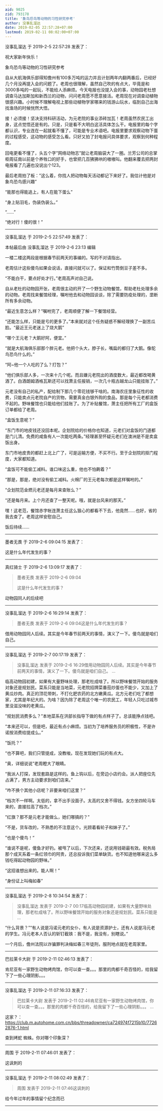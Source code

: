 ```yaml
---
aid: 9025
zid: 793178
title: '象鸟恐鸟等动物的习性研究参考'
author: 没事乱溜达
date: 2019-02-05 22:57:28+07:00
lastmod: 2019-02-11 08:02:00+07:00
---
```


没事乱溜达 于 2019-2-5 22:57:28 发表了：

祝大家新年快乐！

象鸟恐鸟等动物的习性研究参考

自从大航海俱乐部得知儋州有100多万吨的运力并且计划两年内翻两番后，已经好几个月没再提入会的问题了。老周也很理解，虽然自己吹的有点大，毕竟是和3000多吨的一起玩，不能给人添麻烦。今天电报也没提入会的事，动物园老杜想调查马达加斯加和新西兰的动物，问问老周愿不愿意接活。老周现在对调查动植物很感兴趣。小时候不理解电视上那些动植物学家哪来的钱游山玩水，临到自己出海找渔场的时候恍然大悟。

接！必须接！坚决支持科研活动，为元老院的事业添砖加瓦！老周虽然农民工出身，这点觉悟还是有的。只是，只是看不大明白这活具体怎么干。电报里的每个字都认识，专业连在一起就看不懂了，可能是专业术语吧。电报里要求观察动物下蛋的过程感受，这动物的感受怎么看。只好又拍了封电报问具体要求，观察到何种程度。

回电更看不懂了，头五个字”网络动物志”就让老周脑袋大了一圈。兰芳公司的总掌柜周征南以前是个养牲口的好手，也曾把几百狒狒哄的嗷嗷叫。他翻来覆去把两封电报看了几遍也没说出个123。

最后老周拍了板：”这么着，你找人把动物每天活动都记下来好了。我估计他是对象鸟恐鸟感兴趣”

“能那也得能追上，有人在能下蛋么”

“身上贴羽毛，伪装伪装么。”

“……”

“绝对行！傻的很！”

---------

没事乱溜达 于 2019-2-5 22:57:49 发表了：

本帖最后由 没事乱溜达 于 2019-2-6 23:13 编辑 

一楼二楼这两段是根据春节前两天的事编的。写的不对请指出。

老周估计这些傻鸟如果会说话，直接问就可以了。保证和竹筒倒豆子差不多。

“不能白干，要点好处才行。”老周高声对自己说。

自从老杜的动物园开张，老周很主动的开了一个野生动物餐馆，帮助老杜处理多余的动物。老周找来餐馆经理，嘱咐他去和动物园谈谈，除了需要防疫处理的，垄断所有多余动物。

“最近生意怎么样？”嘱咐完了，老周顺便了解一下餐馆经营。

“还能怎么样，只能是亏的更多了。”本来就对这个任务疑惑不解经理换了一副苦瓜脸。“最近王元老迷上了烧大鹅”

“哪个王元老？大鹅好阿，便宜。”

“就是大航海俱乐部那个胖元老。他把个头大，脖子长，嘴扁的都归了大鹅。像鸵鸟恐鸟什么的。”

“阿~他一个人吃的了么？打包？”

“他们俱乐部人多，一次来十几个呢。而且嫌元老院出的酒度数大，最近都改喝黄酒了。白酒朗姆酒格瓦斯还可以找萧主任报销，一次几十瓶古越龙山只能挂账了。”

元老没有自己的私产，配给制下那几个零花钱够干啥的。南海农庄里象征性的收费，只能卖点元老院自产的货物，需要真金白银外购的食品，那是每个元老都消费不起的。野味餐馆也只能给他们挂账了。为了补贴餐馆，萧主任把所有工厂的盒饭订单都给了老周。

“盒饭生意呢？”

“东门市的地皮钱还没回本呢。企划院给的价格你也知道，元老们对盒饭的门道都是门儿清。免费的咸鱼有人一次能吃两条。”经理甚至怀疑元老们在澳洲是不是卖盒饭出身。

东门市地皮贵的都赶上北上广了，可是运输方便，不买不行。至于企划院的抠门程度，大家都知道。

“盒饭可不能偷工减料。谁口味这么重，他也不怕齁着？”

“那是，那是，绝对没有偷工减料。火棉厂的王元老每次都是这样嘱咐的。”

“企划院范金燃元老还是每月来查账么？”

“还是每月来。上个月还查了一整天呢。哦，就是台风来的那天。”

嘿！这老范，餐馆赤字帐连萧主任这么狠心的都看不下去，他竟然……也好，省的我去查了。老周这样安慰自己。

饭后待续……

---------

墨者无畏 于 2019-2-6 09:04:15 发表了：

这是什么年代发生的事？

---------

真红骑士 于 2019-2-6 13:09:17 发表了：

> 墨者无畏 发表于 2019-2-6 09:04
> 
> 这是什么年代发生的事？



动物园同人的后续吧

---------

没事乱溜达 于 2019-2-6 16:29:14 发表了：

> 墨者无畏 发表于 2019-2-6 09:04这是什么年代发生的事？



借用动物园同人后续。其实是今年春节前两天的事情，演义了一下。傻鸟就是咱们自己。

---------

没事乱溜达 于 2019-2-7 00:17:19 发表了：

> 没事乱溜达 发表于 2019-2-6 16:29借用动物园同人后续。其实是今年春节前两天的事情，演义了一下。傻鸟就是咱们自己。 ...



临高动物园初建，如果有大量野味处理，那老杜成啥了。所以野味餐馆开始的服务对象还是规划民。菜系只能是当地菜，元老院招牌菜番茄炒蛋也不能少，又加上了黄瓜炒肉。真正的顶花带刺，不打化肥农药的北方嫩黄瓜。北方元老们吃了都想家，尤其是年纪大的。为啥？因为除了老周这个唯一的农民工，年轻人只吃过城市里没滋没味的老黄瓜。

”规划民消费多么？”本地菜系在洪部长指导下做的有点样子了。总该能挣点钱吧。

“本来还可以，但是吧，最近有点小麻烦。当初为了培养服务员的积极性，不是许诺按消费给提成么。”

”饭托？“

“也不算吧，我们只管提成，没教唆。现在发现她们玩的有点大。

”奥，详细说说”老周瞪大了眼睛。

“我派人打探，发现套路是这样的。鱼上钩以后，在旁边小店约会。派人把座位先占满了，男方主动要求到咱们店来。”

”咋不换个其他小店呢？非要来咱们这里？“

“档次不一样啊。太低的，拿不出手没面子。太高的又舍不得钱。女方坐四轮马车来的，直接拉高了档次。”

”红旗？那不是元老才能做么，她们哪搞的？”

“不是，货车改的，不熟悉的不注意这个。光顾着看轮子和妹子了。”

”也是个傻鸟！“

“谁说不是呢，傻鱼才好钓。被甩了以后，下次还来，还说用钱砸最有效。税务局那个成天系着一条红领巾的阿贵，还总投诉我们菜单缺货。也不知道他哪来这么多钱吃得起动物园的野味。”

“这招谁想出来的。能人啊！”

“身份证上叫梅如春”

---------

没事乱溜达 于 2019-2-8 10:34:54 发表了：

> 没事乱溜达 发表于 2019-2-7 00:17临高动物园初建，如果有大量野味处理，那老杜成啥了。所以野味餐馆开始的服务对象还是规划民。菜系只能是 ...



“什么背景？”“有人说是冯诺元老的女仆，有人说是资源护士，还有人说是冯元老的学生。冯元老本人否认的斩钉截铁：我不是，我没有，别瞎说。”

一个月后，儋州法院以诈骗罪判决梅如春三年徒刑，服刑地点就在老周家里。

---------

巴拉莱卡大尉 于 2019-2-11 02:46:13 发表了：

肯尼亚有一家野生动物烤肉馆，你可以查一查。。。那里的肉都千奇百怪的，给我留下了一些心理阴影。。。

---------

没事乱溜达 于 2019-2-11 07:16:33 发表了：

> 巴拉莱卡大尉 发表于 2019-2-11 02:46肯尼亚有一家野生动物烤肉馆，你可以查一查。。。那里的肉都千奇百怪的，给我留下了一些心理阴影。。。 ...



这家？：https://club.m.autohome.com.cn/bbs/threadowner/ca724974f7215b10/77262876-1.html

查到烤蛇 蜘蛛。你对哪个印象深？

---------

周围 于 2019-2-11 07:46:01 发表了：

这讽刺的

---------

没事乱溜达 于 2019-2-11 08:02:49 发表了：

> 周围 发表于 2019-2-11 07:46这讽刺的



给今年过年的事情留个纪念而已

---------

